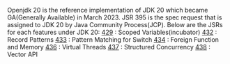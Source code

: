 Openjdk 20 is the reference implementation of JDK 20 which became GA(Generally Available) in March 2023. JSR 395 is the spec request that is assigned to JDK 20 by
Java Community Process(JCP). Below are the JSRs for each features under JDK 20:
[429](./429.md) : Scoped Variables(incubator)
[432](./432.md) : Record Patterns
[433](./433.md) : Pattern Matching for Switch
[434](./434.md) : Foreign Function and Memory
[436](./436.md) : Virtual Threads
[437](./437.md) : Structured Concurrency
[438](./438.md) : Vector API
